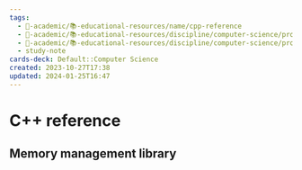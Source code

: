 ```yaml
---
tags:
  - 🔴-academic/📚-educational-resources/name/cpp-reference
  - 🔴-academic/📚-educational-resources/discipline/computer-science/programming-language/cpp
  - 🔴-academic/📚-educational-resources/discipline/computer-science/programming-language/c
  - study-note
cards-deck: Default::Computer Science
created: 2023-10-27T17:38
updated: 2024-01-25T16:47
---
```


# C++ reference

## Memory management library



